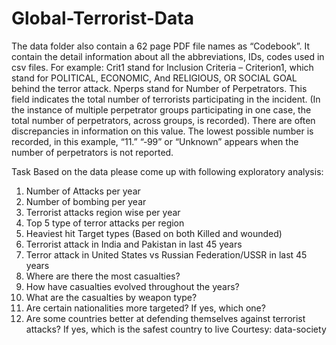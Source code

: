 # Global-Terrorist-Data
The data folder also contain a 62 page PDF file names as “Codebook”. It contain the detail
information about all the abbreviations, IDs, codes used in csv files. For example:
Crit1 stand for Inclusion Criteria – Criterion1, which stand for POLITICAL, ECONOMIC, And
RELIGIOUS, OR SOCIAL GOAL behind the terror attack.
 Nperps stand for Number of Perpetrators. This field indicates the total number of terrorists
participating in the incident. (In the instance of multiple perpetrator groups participating in
one case, the total number of perpetrators, across groups, is recorded). There are often
discrepancies in information on this value. The lowest possible number is recorded, in this
example, “11.” “‐99” or “Unknown” appears when the number of perpetrators is not
reported.

Task
Based on the data please come up with following exploratory analysis:
1) Number of Attacks per year
2) Number of bombing per year
3) Terrorist attacks region wise per year
4) Top 5 type of terror attacks per region
5) Heaviest hit Target types (Based on both Killed and wounded)
6) Terrorist attack in India and Pakistan in last 45 years
7) Terror attack in United States vs Russian Federation/USSR in last 45 years
8) Where are there the most casualties?
9) How have casualties evolved throughout the years?
10) What are the casualties by weapon type?
11) Are certain nationalities more targeted? If yes, which one?
12) Are some countries better at defending themselves against terrorist attacks? If yes, which is
the safest country to live
Courtesy: data-society
